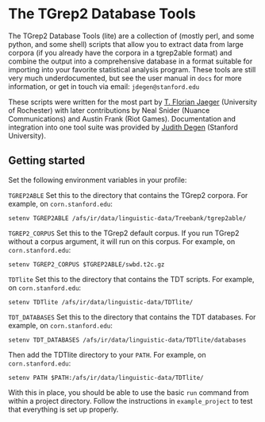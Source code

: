 # The TGrep2 Database Tools

The TGrep2 Database Tools (lite) are a collection of (mostly perl, and some python, and some shell) scripts that allow you to extract data from large corpora (if you already have the corpora in a tgrep2able format) and combine the output into a comprehensive database in a format suitable for importing into your favorite statistical analysis program. These tools are still very much underdocumented, but see the user manual in `docs` for more information, or get in touch via email: `jdegen@stanford.edu`

These scripts were written for the most part by [T. Florian Jaeger](http://www.bcs.rochester.edu/people/fjaeger/) (University of Rochester) with later contributions by Neal Snider (Nuance Communications) and Austin Frank (Riot Games). Documentation and integration into one tool suite was provided by [Judith Degen](https://sites.google.com/site/judithdegen/) (Stanford University).

## Getting started

Set the following environment variables in your profile:

`TGREP2ABLE` Set this to the directory that contains the TGrep2 corpora. For example, on `corn.stanford.edu`:

`setenv TGREP2ABLE /afs/ir/data/linguistic-data/Treebank/tgrep2able/`

`TGREP2_CORPUS` Set this to the TGrep2 default corpus. If you run TGrep2 without a corpus argument, it will run on this corpus. For example, on `corn.stanford.edu`:

`setenv TGREP2_CORPUS $TGREP2ABLE/swbd.t2c.gz`

`TDTlite` Set this to the directory that contains the TDT scripts. For example, on `corn.stanford.edu`:

`setenv TDTlite /afs/ir/data/linguistic-data/TDTlite/`

`TDT_DATABASES` Set this to the directory that contains the TDT databases. For example, on `corn.stanford.edu`:

`setenv TDT_DATABASES /afs/ir/data/linguistic-data/TDTlite/databases`

Then add the TDTlite directory to your `PATH`. For example, on `corn.stanford.edu`:

`setenv PATH $PATH:/afs/ir/data/linguistic-data/TDTlite/`

With this in place, you should be able to use the basic `run` command from within a project directory. Follow the instructions in `example_project` to test that everything is set up properly.
